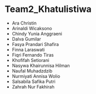 # Team2_Khatulistiwa

* Ara Christin	
* Arinaldi Wicaksono	
* Chindy Yunia Anggraeni	
* Dalva Gumilar	
* Fasya Prandari Shafira	
* Finna Laraswati	
* Fiqri Fernando Tiras	
* Khofifah Setiorani	
* Nasywa Khairunnisa Hilman	
* Naufal Muhadzdzib	
* Nurmiyati Annisa Wolio	
* Salsabila Safika Putri	
* Zahrah Nur Fakhirah	

